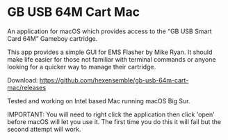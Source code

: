 # GB USB 64M Cart Mac

An application for macOS which provides access to the “GB USB Smart Card 64M” Gameboy cartridge.

This app provides a simple GUI for EMS Flasher by Mike Ryan. It should make life easier for those not familiar with terminal commands or anyone looking for a quicker way to manage their cartridge.

Download: https://github.com/hexensemble/gb-usb-64m-cart-mac/releases

Tested and working on Intel based Mac running macOS Big Sur.

IMPORTANT: You will need to right click the application then click 'open' before macOS will let you use it. The first time you do this it will fail but the second attempt will work.
